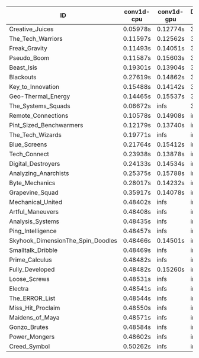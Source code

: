 |ID|conv1d-cpu|conv1d-gpu|DWSPConv2D-gpu|gemm-gpu|avg|
|-|-|-|-|-|-|
|Creative_Juices|0.05978s|0.12774s|3.06480s|1.84326s|1.27389s|
|The_Tech_Warriors|0.11597s|0.12562s|3.17372s|1.91724s|1.33314s|
|Freak_Gravity|0.11493s|0.14051s|3.17074s|1.93826s|1.34111s|
|Pseudo_Boom|0.11587s|0.15603s|3.17749s|1.92252s|1.34298s|
|Beast_Isis|0.19301s|0.13904s|3.09727s|2.07768s|1.37675s|
|Blackouts|0.27619s|0.14862s|3.11121s|2.05085s|1.39672s|
|Key_to_Innovation|0.15488s|0.14142s|3.31406s|2.24418s|1.46364s|
|Geo-Thermal_Energy|0.14465s|0.15537s|3.13297s|2.67879s|1.52794s|
|The_Systems_Squads|0.06672s|infs|3.31525s|1.92580s|infs|
|Remote_Connections|0.10578s|0.14908s|infs|4.67606s|infs|
|Pint_Sized_Benchwarmers|0.12179s|0.13740s|infs|1.91189s|infs|
|The_Tech_Wizards|0.19771s|infs|infs|4.63711s|infs|
|Blue_Screens|0.21764s|0.15412s|infs|2.76251s|infs|
|Tech_Connect|0.23938s|0.13878s|infs|2.10210s|infs|
|Digital_Destroyers|0.24133s|0.14534s|infs|4.65449s|infs|
|Analyzing_Anarchists|0.25375s|0.15788s|infs|2.75615s|infs|
|Byte_Mechanics|0.28017s|0.14232s|infs|4.65217s|infs|
|Grapevine_Squad|0.35917s|0.14078s|infs|4.63764s|infs|
|Mechanical_United|0.48402s|infs|infs|4.64490s|infs|
|Artful_Maneuvers|0.48408s|infs|infs|4.65770s|infs|
|Analysis_Systems|0.48435s|infs|infs|4.62368s|infs|
|Ping_Intelligence|0.48457s|infs|infs|4.63432s|infs|
|Skyhook_DimensionThe_Spin_Doodles|0.48466s|0.14501s|infs|infs|infs|
|Smalltalk_Dribble|0.48469s|infs|infs|4.60233s|infs|
|Prime_Calculus|0.48482s|infs|infs|4.63770s|infs|
|Fully_Developed|0.48482s|0.15260s|infs|4.65535s|infs|
|Loose_Screws|0.48531s|infs|infs|4.64841s|infs|
|Electra|0.48541s|infs|infs|4.62738s|infs|
|The_ERROR_List|0.48544s|infs|infs|4.64380s|infs|
|Miss_Hit_Proclaim|0.48550s|infs|infs|4.67474s|infs|
|Maidens_of_Maya|0.48571s|infs|infs|4.63346s|infs|
|Gonzo_Brutes|0.48584s|infs|infs|4.62989s|infs|
|Power_Mongers|0.48602s|infs|infs|4.64330s|infs|
|Creed_Symbol|0.50262s|infs|infs|4.61959s|infs|
